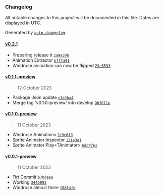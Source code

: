 ### Changelog

All notable changes to this project will be documented in this file. Dates are displayed in UTC.

Generated by [`auto-changelog`](https://github.com/CookPete/auto-changelog).

#### [v0.2.1](https://github.com/no-slopes/sprite-animations/compare/v0.1.1-preview...v0.2.1)

- Preparing release it [`2a9a39b`](https://github.com/no-slopes/sprite-animations/commit/2a9a39b1134541a69ff77c838b5814788b8cc9cb)
- Animation Extractor [`bfffa91`](https://github.com/no-slopes/sprite-animations/commit/bfffa91072b672edfee75231a6e978eef6174558)
- Windrose animation can now be flipped [`29c5593`](https://github.com/no-slopes/sprite-animations/commit/29c55937f00d68dda43b482f3a29ba47492f1e59)

#### [v0.1.1-preview](https://github.com/no-slopes/sprite-animations/compare/v0.1.0-preview...v0.1.1-preview)

> 12 October 2023

- Package Json update [`c3e3ba4`](https://github.com/no-slopes/sprite-animations/commit/c3e3ba45d6174b2de10c8cb6719fd6771f9c06f9)
- Merge tag 'v0.1.0-preview' into develop [`96f671e`](https://github.com/no-slopes/sprite-animations/commit/96f671ebde3138853b8df1ac828eaaa055f033ac)

#### [v0.1.0-preview](https://github.com/no-slopes/sprite-animations/compare/v0.0.1-preview...v0.1.0-preview)

> 11 October 2023

- Windrose Animations [`2c0c619`](https://github.com/no-slopes/sprite-animations/commit/2c0c619f21be47d58e7b988a7c22b78a195ecbf3)
- Sprite Animator Inspector [`121e3e1`](https://github.com/no-slopes/sprite-animations/commit/121e3e17f54034212c5322cf52207b1868e0f438)
- Sprite Animator Play&lt;TAnimator&gt; [`6dd47ea`](https://github.com/no-slopes/sprite-animations/commit/6dd47eacc4faa85147c3858154c42dafdd1f337e)

#### v0.0.1-preview

> 11 October 2023

- Firt Commit [`b70de6a`](https://github.com/no-slopes/sprite-animations/commit/b70de6ad055b7197c468ae67969e6ce72a015940)
- Working [`3446093`](https://github.com/no-slopes/sprite-animations/commit/3446093d2ea343f5d8169d3c04fe8fe44ccba734)
- Windrose almost there [`f88f4fd`](https://github.com/no-slopes/sprite-animations/commit/f88f4fd1a9025168a3ff625a590466f7db197a93)
